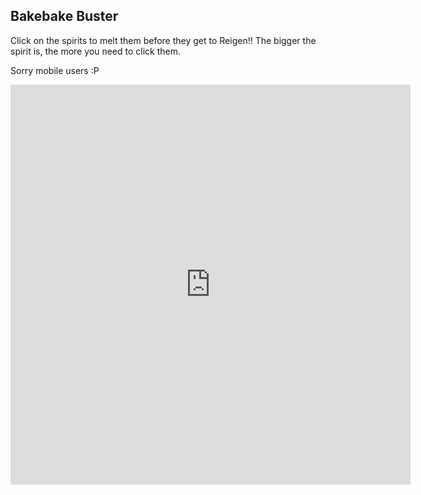## Bakebake Buster

Click on the spirits to melt them before they get to Reigen!! The bigger the spirit is, the more you need to click them.

Sorry mobile users :P

<iframe src="https://itch.io/embed-upload/1846328?color=333333" allowfullscreen="" width="640" height="640" frameborder="0"></iframe>
